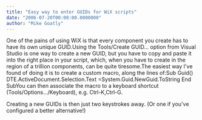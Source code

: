```yaml
---
title: "Easy way to enter GUIDs for WiX scripts"
date: "2006-07-20T00:00:00.0000000"
author: "Mike Goatly"
---
```

One of the pains of using WiX is that every component you
create has to have its own unique GUID\.Using the Tools/Create GUID\.\.\. option from Visual Studio is
one way to create a new GUID\, but you have to copy and paste it
into the right place in your script\, which\, when you have to create
in the region of a trillion components\, can be quite
tiresome\.The easiest way I've found of doing it is to create a custom
macro\, along the lines of:Sub Guid\(\) 
 DTE\.ActiveDocument\.Selection\.Text =System\.Guid\.NewGuid\.ToString
 End SubYou can then associate the macro to a keyboard shortcut
\(Tools/Options\.\.\./Keyboard\)\, e\.g\. Ctrl\-K\,Ctrl\-G\.

Creating a new GUIDs is then just two keystrokes away\. \(Or one
if you've configured a better alternative\!\)

